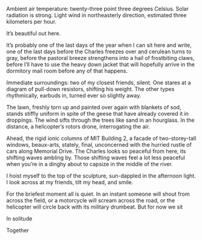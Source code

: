<!--
.. title: idyll, from atop sculpture in killian court
.. slug: idyll-from-atop-sculpture-in-killian-court
.. date: 2024-09-28 11:51:00 UTC-04:00
.. tags: 
.. category: 
.. link: 
.. description: 
.. type: text
-->

Ambient air temperature: twenty-three point three degrees Celsius. Solar radiation is strong. Light wind in northeasterly direction, estimated three kilometers per hour.
<!--TEASER_END-->

It’s beautiful out here.

It’s probably one of the last days of the year when I can sit here and write, one of the last days before the Charles freezes over and cerulean turns to gray, before the pastoral breeze strengthens into a hail of frostbiting claws, before I’ll have to use the heavy down jacket that will hopefully arrive in the dormitory mail room before any of that happens.

Immediate surroundings: two of my closest friends, silent. One stares at a diagram of pull-down resistors, shifting his weight. The other types rhythmically, earbuds in, turned ever so slightly away.

The lawn, freshly torn up and painted over again with blankets of sod, stands stiffly uniform in spite of the geese that have already covered it in droppings. The wind sifts through the trees like sand in an hourglass. In the distance, a helicopter’s rotors drone, interrogating the air.

Ahead, the rigid ionic columns of MIT Building 2, a facade of two-storey-tall windows, beaux-arts, stately, final, unconcerned with the hurried rustle of cars along Memorial Drive. The Charles looks so peaceful from here, its shifting waves ambling by. Those shifting waves feel a lot less peaceful when you’re in a dinghy about to capsize in the middle of the river.

I hoist myself to the top of the sculpture, sun-dappled in the afternoon light. I look across at my friends, tilt my head, and smile.

For the briefest moment all is quiet. In an instant someone will shout from across the field, or a motorcycle will scream across the road, or the helicopter will circle back with its military drumbeat. But for now we sit

In solitude

Together
